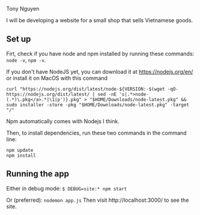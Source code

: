 Tony Nguyen

I will be developing a website for a small shop that sells Vietnamese goods.

## Set up
Firt, check if you have node and npm installed by running these commands:
`node -v`, `npm -v`.

If you don't have NodeJS yet, you can download it at https://nodejs.org/en/ or install it on MacOS with this command

```curl "https://nodejs.org/dist/latest/node-${VERSION:-$(wget -qO- https://nodejs.org/dist/latest/ | sed -nE 's|.*>node-(.*)\.pkg</a>.*|\1|p')}.pkg" > "$HOME/Downloads/node-latest.pkg" && sudo installer -store -pkg "$HOME/Downloads/node-latest.pkg" -target "/"```

Npm automatically comes with Nodejs I think.

Then, to install dependencies, run these two commands in the command line:
```
npm update
npm install
```
## Running the app

Either in debug mode:
```$ DEBUG=site:* npm start```

Or (preferred): 
```nodemon app.js```
Then visit http://localhost:3000/ to see the site.